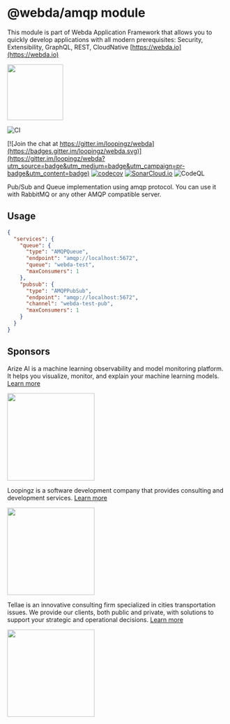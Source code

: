 # @webda/amqp module

This module is part of Webda Application Framework that allows you to quickly develop applications with all modern prerequisites: Security, Extensibility, GraphQL, REST, CloudNative [https://webda.io](https://webda.io)

<img src="https://webda.io/images/webda.svg" width="128" />

![CI](https://github.com/loopingz/webda.io/workflows/CI/badge.svg)

[![Join the chat at https://gitter.im/loopingz/webda](https://badges.gitter.im/loopingz/webda.svg)](https://gitter.im/loopingz/webda?utm_source=badge&utm_medium=badge&utm_campaign=pr-badge&utm_content=badge)
[![codecov](https://codecov.io/gh/loopingz/webda.io/branch/main/graph/badge.svg?token=8N9DNM3K3O)](https://codecov.io/gh/loopingz/webda.io)
[![SonarCloud.io](https://sonarcloud.io/api/project_badges/measure?project=loopingz_webda.io&metric=alert_status)](https://sonarcloud.io/summary/new_code?id=loopingz_webda.io)
![CodeQL](https://github.com/loopingz/webda.io/workflows/CodeQL/badge.svg)

<!-- README_HEADER -->

Pub/Sub and Queue implementation using amqp protocol.
You can use it with RabbitMQ or any other AMQP compatible server.

## Usage

```json
{
  "services": {
    "queue": {
      "type": "AMQPQueue",
      "endpoint": "amqp://localhost:5672",
      "queue": "webda-test",
      "maxConsumers": 1
    },
    "pubsub": {
      "type": "AMQPPubSub",
      "endpoint": "amqp://localhost:5672",
      "channel": "webda-test-pub",
      "maxConsumers": 1
    }
  }
}
```

<!-- README_FOOTER -->
## Sponsors

<!--
Support this project by becoming a sponsor. Your logo will show up here with a link to your website. [Become a sponsor](mailto:sponsor@webda.io)
-->

Arize AI is a machine learning observability and model monitoring platform. It helps you visualize, monitor, and explain your machine learning models. [Learn more](https://arize.com)

[<img src="https://arize.com/hubfs/arize/brand/arize-logomark-1.png" width="200">](https://arize.com)

Loopingz is a software development company that provides consulting and development services. [Learn more](https://loopingz.com)

[<img src="https://loopingz.com/images/logo.png" width="200">](https://loopingz.com)

Tellae is an innovative consulting firm specialized in cities transportation issues. We provide our clients, both public and private, with solutions to support your strategic and operational decisions. [Learn more](https://tellae.fr)

[<img src="https://tellae.fr/" width="200">](https://tellae.fr)
